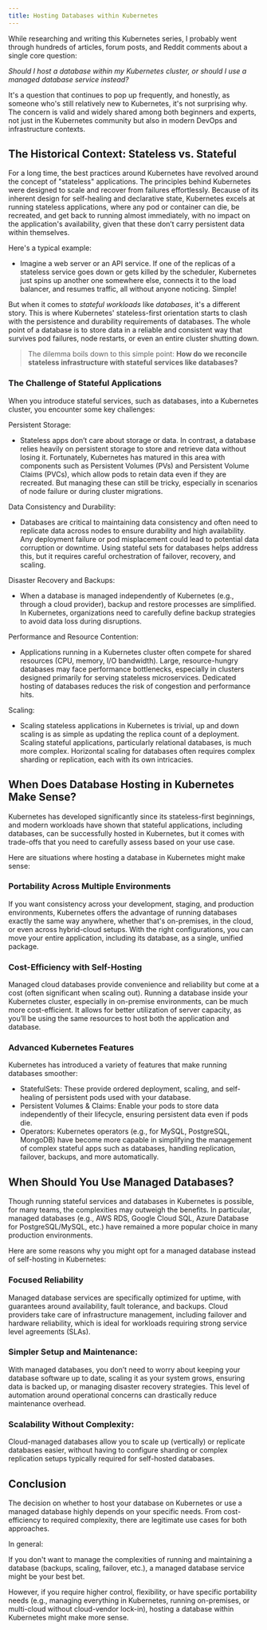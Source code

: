 ```yaml
---
title: Hosting Databases within Kubernetes
---
```


While researching and writing this Kubernetes series, I probably went through hundreds of articles, forum posts, and Reddit comments about a single core question:

_Should I host a database within my Kubernetes cluster, or should I use a managed database service instead?_

It's a question that continues to pop up frequently, and honestly, as someone who's still relatively new to Kubernetes, it's not surprising why. The concern is valid and widely shared among both beginners and experts, not just in the Kubernetes community but also in modern DevOps and infrastructure contexts.

## The Historical Context: Stateless vs. Stateful

For a long time, the best practices around Kubernetes have revolved around the concept of "stateless" applications. The principles behind Kubernetes were designed to scale and recover from failures effortlessly. Because of its inherent design for self-healing and declarative state, Kubernetes excels at running stateless applications, where any pod or container can die, be recreated, and get back to running almost immediately, with no impact on the application's availability, given that these don’t carry persistent data within themselves.

Here's a typical example:

- Imagine a web server or an API service. If one of the replicas of a stateless service goes down or gets killed by the scheduler, Kubernetes just spins up another one somewhere else, connects it to the load balancer, and resumes traffic, all without anyone noticing. Simple!

But when it comes to _stateful workloads_ like _databases_, it's a different story. This is where Kubernetes' stateless-first orientation starts to clash with the persistence and durability requirements of databases. The whole point of a database is to store data in a reliable and consistent way that survives pod failures, node restarts, or even an entire cluster shutting down.

> The dilemma boils down to this simple point: **How do we reconcile stateless infrastructure with stateful services like databases?**

### The Challenge of Stateful Applications

When you introduce stateful services, such as databases, into a Kubernetes cluster, you encounter some key challenges:

Persistent Storage:

- Stateless apps don’t care about storage or data. In contrast, a database relies heavily on persistent storage to store and retrieve data without losing it. Fortunately, Kubernetes has matured in this area with components such as Persistent Volumes (PVs) and Persistent Volume Claims (PVCs), which allow pods to retain data even if they are recreated. But managing these can still be tricky, especially in scenarios of node failure or during cluster migrations.

Data Consistency and Durability:

- Databases are critical to maintaining data consistency and often need to replicate data across nodes to ensure durability and high availability. Any deployment failure or pod misplacement could lead to potential data corruption or downtime. Using stateful sets for databases helps address this, but it requires careful orchestration of failover, recovery, and scaling.

Disaster Recovery and Backups:

- When a database is managed independently of Kubernetes (e.g., through a cloud provider), backup and restore processes are simplified. In Kubernetes, organizations need to carefully define backup strategies to avoid data loss during disruptions.

Performance and Resource Contention:

- Applications running in a Kubernetes cluster often compete for shared resources (CPU, memory, I/O bandwidth). Large, resource-hungry databases may face performance bottlenecks, especially in clusters designed primarily for serving stateless microservices. Dedicated hosting of databases reduces the risk of congestion and performance hits.

Scaling:

- Scaling stateless applications in Kubernetes is trivial, up and down scaling is as simple as updating the replica count of a deployment. Scaling stateful applications, particularly relational databases, is much more complex. Horizontal scaling for databases often requires complex sharding or replication, each with its own intricacies.

## When Does Database Hosting in Kubernetes Make Sense?

Kubernetes has developed significantly since its stateless-first beginnings, and modern workloads have shown that stateful applications, including databases, can be successfully hosted in Kubernetes, but it comes with trade-offs that you need to carefully assess based on your use case.

Here are situations where hosting a database in Kubernetes might make sense:

### Portability Across Multiple Environments

If you want consistency across your development, staging, and production environments, Kubernetes offers the advantage of running databases exactly the same way anywhere, whether that's on-premises, in the cloud, or even across hybrid-cloud setups. With the right configurations, you can move your entire application, including its database, as a single, unified package.

### Cost-Efficiency with Self-Hosting

Managed cloud databases provide convenience and reliability but come at a cost (often significant when scaling out). Running a database inside your Kubernetes cluster, especially in on-premise environments, can be much more cost-efficient. It allows for better utilization of server capacity, as you’ll be using the same resources to host both the application and database.

### Advanced Kubernetes Features

Kubernetes has introduced a variety of features that make running databases smoother:

- StatefulSets: These provide ordered deployment, scaling, and self-healing of persistent pods used with your database.
- Persistent Volumes & Claims: Enable your pods to store data independently of their lifecycle, ensuring persistent data even if pods die.
- Operators: Kubernetes operators (e.g., for MySQL, PostgreSQL, MongoDB) have become more capable in simplifying the management of complex stateful apps such as databases, handling replication, failover, backups, and more automatically.

## When Should You Use Managed Databases?

Though running stateful services and databases in Kubernetes is possible, for many teams, the complexities may outweigh the benefits. In particular, managed databases (e.g., AWS RDS, Google Cloud SQL, Azure Database for PostgreSQL/MySQL, etc.) have remained a more popular choice in many production environments.

Here are some reasons why you might opt for a managed database instead of self-hosting in Kubernetes:

### Focused Reliability

Managed database services are specifically optimized for uptime, with guarantees around availability, fault tolerance, and backups. Cloud providers take care of infrastructure management, including failover and hardware reliability, which is ideal for workloads requiring strong service level agreements (SLAs).

### Simpler Setup and Maintenance:

With managed databases, you don’t need to worry about keeping your database software up to date, scaling it as your system grows, ensuring data is backed up, or managing disaster recovery strategies. This level of automation around operational concerns can drastically reduce maintenance overhead.

### Scalability Without Complexity:

Cloud-managed databases allow you to scale up (vertically) or replicate databases easier, without having to configure sharding or complex replication setups typically required for self-hosted databases.

## Conclusion

The decision on whether to host your database on Kubernetes or use a managed database highly depends on your specific needs. From cost-efficiency to required complexity, there are legitimate use cases for both approaches.

In general:

If you don't want to manage the complexities of running and maintaining a database (backups, scaling, failover, etc.), a managed database service might be your best bet.

However, if you require higher control, flexibility, or have specific portability needs (e.g., managing everything in Kubernetes, running on-premises, or multi-cloud without cloud-vendor lock-in), hosting a database within Kubernetes might make more sense.
